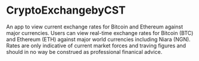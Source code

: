 # CryptoExchangebyCST
An app to view current exchange rates for Bitcoin and Ethereum against major currencies.
Users can view real-time exchange rates for Bitcoin (BTC) and Ethereum (ETH) against major world currencies including Niara (NGN).
Rates are only indicative of current market forces and traving figures and should in no way be construed as professional finanical advice.
